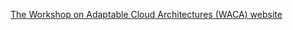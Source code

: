 [The Workshop on Adaptable Cloud Architectures (WACA) website](https://thesave.github.io/waca-website)
